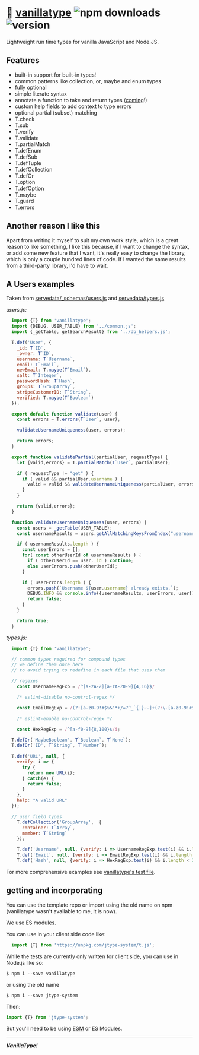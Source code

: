 # :icecream: [vanillatype](https://github.com/crislin2046/vanillatype) ![npm downloads](https://img.shields.io/npm/dt/jtype-system) ![version](https://img.shields.io/npm/v/jtype-system?label=%22%22)

Lightweight run time types for vanilla JavaScript and Node.JS.

## Features

- built-in support for built-in types!
- common patterns like collection, or, maybe and enum types
- fully optional
- simple literate syntax
- annotate a function to take and return types ([coming](https://github.com/cris691/vanillatype/issues/13)!)
- custom help fields to add context to type errors
- optional partial (subset) matching
- T.check
- T.sub
- T.verify
- T.validate
- T.partialMatch
- T.defEnum
- T.defSub
- T.defTuple
- T.defCollection
- T.defOr
- T.option
- T.defOption
- T.maybe
- T.guard
- T.errors

## Another reason I like this

Apart from writing it myself to suit my own work style, which is a great reason to like something, I like this because, if I want to change the syntax, or add some new feature that I want, it's really easy to change the library, which is only a couple hundred lines of code. If I wanted the same results from a third-party library, I'd have to wait. 

## A Users examples 

Taken from [servedata/_schemas/users.js](https://github.com/cris691/servedata/blob/master/_schemas/users.js) and [servedata/types.js](https://github.com/cris691/servedata/blob/master/types.js)

*users.js:*
```javascript
  import {T} from 'vanillatype';
  import {DEBUG, USER_TABLE} from '../common.js';
  import {_getTable, getSearchResult} from '../db_helpers.js';

  T.def('User', {
    _id: T`ID`,
    _owner: T`ID`,
    username: T`Username`,
    email: T`Email`,
    newEmail: T.maybe(T`Email`),
    salt: T`Integer`,
    passwordHash: T`Hash`,
    groups: T`GroupArray`,
    stripeCustomerID: T`String`,
    verified: T.maybe(T`Boolean`)
  });

  export default function validate(user) {
    const errors = T.errors(T`User`, user);

    validateUsernameUniqueness(user, errors);

    return errors;
  }

  export function validatePartial(partialUser, requestType) {
    let {valid,errors} = T.partialMatch(T`User`, partialUser);

    if ( requestType != "get" ) {
      if ( valid && partialUser.username ) {
        valid = valid && validateUsernameUniqueness(partialUser, errors);
      }
    }

    return {valid,errors};
  }

  function validateUsernameUniqueness(user, errors) {
    const users = _getTable(USER_TABLE);
    const usernameResults = users.getAllMatchingKeysFromIndex("username", user.username);

    if ( usernameResults.length ) {
      const userErrors = [];
      for( const otherUserId of usernameResults ) {
        if ( otherUserId == user._id ) continue;
        else userErrors.push(otherUserId);
      }

      if ( userErrors.length ) {
        errors.push(`Username ${user.username} already exists.`);
        DEBUG.INFO && console.info({usernameResults, userErrors, user});
        return false;
      }
    }

    return true;
  }
```

*types.js:*
```javascript
  import {T} from 'vanillatype';

  // common types required for compound types
  // we define them once here 
  // to avoid trying to redefine in each file that uses them

  // regexes 
    const UsernameRegExp = /^[a-zA-Z][a-zA-Z0-9]{4,16}$/

    /* eslint-disable no-control-regex */

    const EmailRegExp = /(?:[a-z0-9!#$%&'*+/=?^_`{|}~-]+(?:\.[a-z0-9!#$%&'*+/=?^_`{|}~-]+)*|"(?:[\x01-\x08\x0b\x0c\x0e-\x1f\x21\x23-\x5b\x5d-\x7f]|\\[\x01-\x09\x0b\x0c\x0e-\x7f])*")@(?:(?:[a-z0-9](?:[a-z0-9-]*[a-z0-9])?\.)+[a-z0-9](?:[a-z0-9-]*[a-z0-9])?|\[(?:(?:25[0-5]|2[0-4][0-9]|[01]?[0-9][0-9]?)\.){3}(?:25[0-5]|2[0-4][0-9]|[01]?[0-9][0-9]?|[a-z0-9-]*[a-z0-9]:(?:[\x01-\x08\x0b\x0c\x0e-\x1f\x21-\x5a\x53-\x7f]|\\[\x01-\x09\x0b\x0c\x0e-\x7f])+)\])/;

    /* eslint-enable no-control-regex */

    const HexRegExp = /^[a-f0-9]{8,100}$/i;

  T.defOr('MaybeBoolean', T`Boolean`, T`None`);
  T.defOr('ID', T`String`, T`Number`);

  T.def('URL', null, {
    verify: i => { 
      try { 
        return new URL(i); 
      } catch(e) { 
        return false; 
      }
    },
    help: "A valid URL"
  });

  // user field types
    T.defCollection('GroupArray',  {
      container: T`Array`,
      member: T`String`
    });

    T.def('Username', null, {verify: i => UsernameRegExp.test(i) && i.length < 200, help:"Alphanumeric between 5 and 16 characters"});
    T.def('Email', null, {verify: i => EmailRegExp.test(i) && i.length < 200, help: "A valid email address"});
    T.def('Hash', null, {verify: i => HexRegExp.test(i) && i.length < 200, help: "A hexadecimal hash value, between 8 and 100 characters"});
```

For more comprehensive examples see [vanillatype's test file](https://github.com/cris691/vanillatype/blob/master/test.js).


## getting and incorporating

You can use the template repo or import using the old name on npm (vanillatype wasn't available to me, it is now).

We use ES modules.

You can use in your client side code like:

```JavaScript
  import {T} from 'https://unpkg.com/jtype-system/t.js';
```

While the tests are currently only written for client side, you can use in Node.js like so:

```shell
$ npm i --save vanillatype
```

or using the old name

```shell
$ npm i --save jtype-system
```

Then:

```JavaScript
import {T} from 'jtype-system';
```

But you'll need to be using [ESM](https://www.npmjs.com/package/esm) or ES Modules.


-------------

***VanillaType!***
